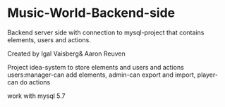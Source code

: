 # Music-World-Backend-side
Backend server side with connection to mysql-project that contains elements, users and actions.


Created by Igal Vaisberg& Aaron Reuven

Project idea-system to store elements and users and actions
users:manager-can add elements, admin-can export and import, player- can do actions

work with mysql 5.7
